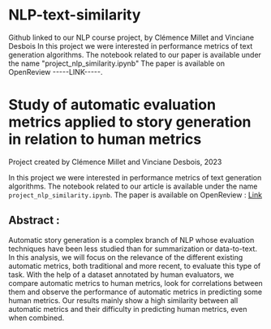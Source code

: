 
# NLP-text-similarity
Github linked to our NLP course project, by Clémence Millet and Vinciane Desbois
In this project we were interested in performance metrics of text generation algorithms. 
The notebook related to our paper is available under the name "project_nlp_similarity.ipynb"
The paper is available on OpenReview -----LINK-----.
# Study of automatic evaluation metrics applied to story generation in relation to human metrics
Project created by Clémence Millet and Vinciane Desbois, 2023


In this project we were interested in performance metrics of text generation algorithms. 
The notebook related to our article is available under the name `project_nlp_similarity.ipynb`. The paper is available on OpenReview : [Link]([url](https://openreview.net/pdf?id=b-2xX-oOmUn))

## Abstract : 
Automatic story generation is a complex branch of NLP whose evaluation techniques have been less studied than for summarization or data-to-text. In this analysis, we will focus on the relevance of the different existing automatic metrics, both traditional and more recent, to evaluate this type of task. With the help of a dataset annotated by human evaluators, we compare automatic metrics to human metrics, look for correlations between them and observe the performance of automatic metrics in predicting some human metrics. Our results mainly show a high similarity between all automatic metrics and their difficulty in predicting human metrics, even when combined.
